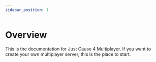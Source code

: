 ```yaml
---
sidebar_position: 1
---
```


# Overview

This is the documentation for Just Cause 4 Multiplayer. If you want to create your own multiplayer server, this is the place to start.
